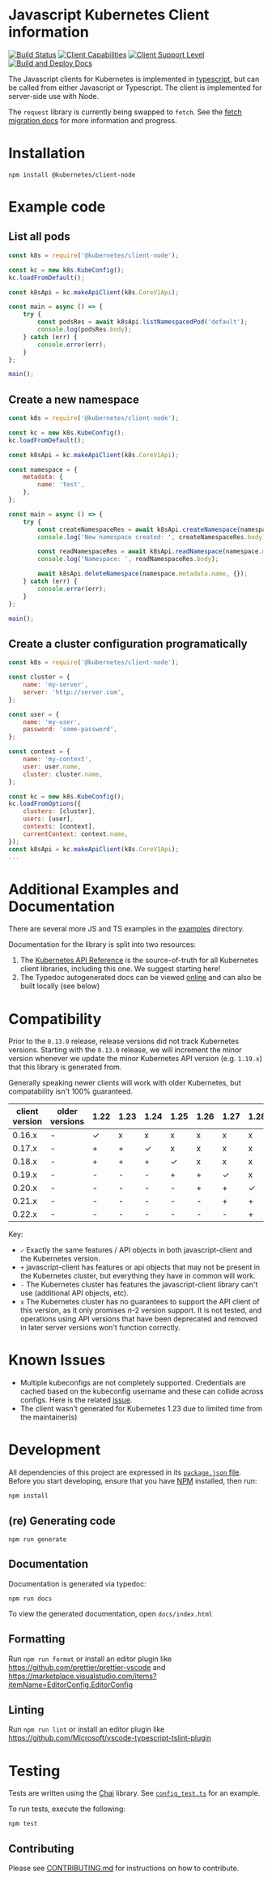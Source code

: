 # Javascript Kubernetes Client information

[![Build Status](https://github.com/kubernetes-client/javascript/workflows/Kubernetes%20Javascript%20Client%20-%20Validation/badge.svg)](https://github.com/kubernetes-client/javascript/actions)
[![Client Capabilities](https://img.shields.io/badge/Kubernetes%20client-Gold-blue.svg?style=flat&colorB=FFD700&colorA=306CE8)](https://bit.ly/kubernetes-client-capabilities-badge)
[![Client Support Level](https://img.shields.io/badge/kubernetes%20client-beta-green.svg?style=flat&colorA=306CE8)](https://bit.ly/kubernetes-client-support-badge)
[![Build and Deploy Docs](https://github.com/kubernetes-client/javascript/actions/workflows/deploy-docs.yml/badge.svg)](https://github.com/kubernetes-client/javascript/actions/workflows/deploy-docs.yml)

The Javascript clients for Kubernetes is implemented in
[typescript](https://typescriptlang.org), but can be called from either
Javascript or Typescript. The client is implemented for server-side use with Node.

The `request` library is currently being swapped to `fetch`. See the [fetch migration docs](./FETCH_MIGRATION.md) for more information and progress.

# Installation

```console
npm install @kubernetes/client-node
```

# Example code

## List all pods

```javascript
const k8s = require('@kubernetes/client-node');

const kc = new k8s.KubeConfig();
kc.loadFromDefault();

const k8sApi = kc.makeApiClient(k8s.CoreV1Api);

const main = async () => {
    try {
        const podsRes = await k8sApi.listNamespacedPod('default');
        console.log(podsRes.body);
    } catch (err) {
        console.error(err);
    }
};

main();

```

## Create a new namespace

```javascript
const k8s = require('@kubernetes/client-node');

const kc = new k8s.KubeConfig();
kc.loadFromDefault();

const k8sApi = kc.makeApiClient(k8s.CoreV1Api);

const namespace = {
    metadata: {
        name: 'test',
    },
};

const main = async () => {
    try {
        const createNamespaceRes = await k8sApi.createNamespace(namespace);
        console.log('New namespace created: ', createNamespaceRes.body);

        const readNamespaceRes = await k8sApi.readNamespace(namespace.metadata.name);
        console.log('Namespace: ', readNamespaceRes.body);

        await k8sApi.deleteNamespace(namespace.metadata.name, {});
    } catch (err) {
        console.error(err);
    }
};

main();
```

## Create a cluster configuration programatically
```javascript
const k8s = require('@kubernetes/client-node');

const cluster = {
    name: 'my-server',
    server: 'http://server.com',
};

const user = {
    name: 'my-user',
    password: 'some-password',
};

const context = {
    name: 'my-context',
    user: user.name,
    cluster: cluster.name,
};

const kc = new k8s.KubeConfig();
kc.loadFromOptions({
    clusters: [cluster],
    users: [user],
    contexts: [context],
    currentContext: context.name,
});
const k8sApi = kc.makeApiClient(k8s.CoreV1Api);
...
```

# Additional Examples and Documentation

There are several more JS and TS examples in the [examples](https://github.com/kubernetes-client/javascript/tree/master/examples) directory.

Documentation for the library is split into two resources:

1. The [Kubernetes API Reference](https://kubernetes.io/docs/reference/) is the source-of-truth for all Kubernetes client libraries, including this one. We suggest starting here!
2. The Typedoc autogenerated docs can be viewed [online](https://kubernetes-client.github.io/javascript) and can also be built locally (see below)

# Compatibility

Prior to the `0.13.0` release, release versions did not track Kubernetes versions. Starting with the `0.13.0`
release, we will increment the minor version whenever we update the minor Kubernetes API version
(e.g. `1.19.x`) that this library is generated from.

Generally speaking newer clients will work with older Kubernetes, but compatability isn't 100% guaranteed.

| client version | older versions | 1.22 | 1.23 | 1.24 | 1.25 | 1.26 | 1.27 | 1.28 | 1.29 | 1.30 |
|----------------|----------------|------|------|------|-------|------|-----|------|------|-----|
|  0.16.x        |       -        |  ✓   |  x   |  x   |  x  |  x  |  x  |  x  |  x  |  x  |
|  0.17.x        |       -        |  +   |  +   |  ✓   |  x  |  x  |  x  |  x  |  x  |  x  |
|  0.18.x        |       -        |  +   |  +   |  +   |  ✓  |  x  |  x  |  x  |  x  |  x  |
|  0.19.x        |       -        |  -   |  -   |  -   |  +  |  +  |  ✓  |  x  |  x  |  x  |
|  0.20.x        |       -        |  -   |  -   |  -   |  -  |  +  |  +  |  ✓  |  x  |  x  |
|  0.21.x        |       -        |  -   |  -   |  -   |  -  |  -  |  +  |  +  |  ✓  |  x  |
|  0.22.x        |       -        |  -   |  -   |  -   |  -  |  -  |  -  |  +  |  +  |  ✓  |

Key:
* `✓` Exactly the same features / API objects in both javascript-client and the Kubernetes
  version.
* `+` javascript-client has features or api objects that may not be present in the
  Kubernetes cluster, but everything they have in common will work.
* `-` The Kubernetes cluster has features the javascript-client library can't use
  (additional API objects, etc).
* `x` The Kubernetes cluster has no guarantees to support the API client of
  this version, as it only promises _n_-2 version support. It is not tested,
  and operations using API versions that have been deprecated and removed in
  later server versions won't function correctly.

# Known Issues
* Multiple kubeconfigs are not completely supported.
  Credentials are cached based on the kubeconfig username and these can collide across configs.
  Here is the related [issue](https://github.com/kubernetes-client/javascript/issues/592).
* The client wasn't generated for Kubernetes 1.23 due to limited time from the maintainer(s)

# Development

All dependencies of this project are expressed in its
[`package.json` file](package.json). Before you start developing, ensure
that you have [NPM](https://www.npmjs.com/) installed, then run:

```console
npm install
```

## (re) Generating code

```console
npm run generate
```

## Documentation

Documentation is generated via typedoc:

```
npm run docs
```

To view the generated documentation, open `docs/index.html`

## Formatting

Run `npm run format` or install an editor plugin like https://github.com/prettier/prettier-vscode and https://marketplace.visualstudio.com/items?itemName=EditorConfig.EditorConfig

## Linting

Run `npm run lint` or install an editor plugin like https://github.com/Microsoft/vscode-typescript-tslint-plugin

# Testing

Tests are written using the [Chai](https://chaijs.com/) library. See
[`config_test.ts`](./src/config_test.ts) for an example.

To run tests, execute the following:

```console
npm test
```

## Contributing

Please see [CONTRIBUTING.md](CONTRIBUTING.md) for instructions on how to contribute.
